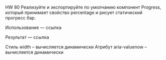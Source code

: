 HW 80
Реализуйте и экспортируйте по умолчанию компонент Progress, который принимает свойство percentage и рисует статический прогресс бар.

Использование — ссылка

Результат — ссылка

Стиль width – вычисляется динамически
Атрибут aria-valuenow – вычисляется динамически
